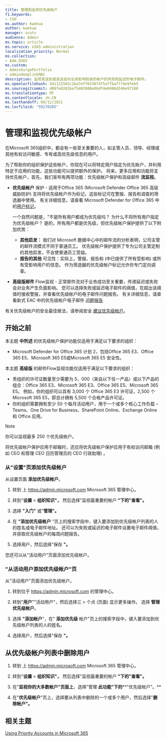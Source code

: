 ```yaml
---
title: 管理和监视优先级帐户
f1.keywords:
- CSH
ms.author: kwekua
author: kwekua
manager: scotv
audience: Admin
ms.topic: article
ms.service: o365-administration
localization_priority: Normal
ms.collection:
- Adm_O365
ms.custom:
- AdminSurgePortfolio
- admindeeplinkMAC
description: 监视发送到或发送自对业务影响较高的帐户的失败和延迟的电子邮件。
ms.openlocfilehash: 5d1122502c2ba7eff653874f5affba7774e9feb5
ms.sourcegitcommit: d08fe0282be75483608e96df4e6986d346e97180
ms.translationtype: MT
ms.contentlocale: zh-CN
ms.lasthandoff: 09/12/2021
ms.locfileid: "59170285"
---
```

# <a name="manage-and-monitor-priority-accounts"></a>管理和监视优先级帐户

在Microsoft 365组织中，都会有一些至关重要的人，如主管人员、领导、经理或其他有权访问敏感、专有或高优先级信息的用户。

为了帮助你的组织保护这些帐户，你现在可以将特定用户指定为优先帐户，并利用特定于应用的功能，这些功能可以提供额外的保护。 将来，更多应用和功能将支持优先帐户，首先，我们宣布有两项功能：优先级帐户保护和高级邮件 **流监视**。 

- **优先级帐户** 保护 - 适用于Office 365 (Microsoft Defender Office 365 高级威胁防护) 支持将优先级帐户作为标记，这些标记可在警报、报告和调查的筛选器中使用。 有关详细信息，请查看 Microsoft Defender for Office 365 中的[用户标记](../../security/office-365-security/user-tags.md)。

  一个自然问题是，"不是所有用户都成为优先级吗？ 为什么不将所有用户指定为优先级帐户？ 是的，所有用户都是优先级，但优先级帐户保护提供了以下附加优势：

  - **其他启发：** 我们对 Microsoft 数据中心中的邮件流的分析表明，公司主管的邮件流模式不同于普通员工。 优先级帐户保护提供了专为公司主管定制的其他启发，不会使普通员工受益。
  - **报告的其他** 可见性：实际上，警报、报告和 (中已提供了所有受影响) 或所有受影响用户的信息。 作为筛选器的优先级帐户标记允许你专门定向调查。

- **高级版邮件** Flow监视 - 正常邮件流对于业务成功至关重要，传递延迟或失败会对业务产生负面影响。 您可以选择失败或延迟电子邮件的阈值，在超出该阈值时接收警报，并查看优先级帐户的电子邮件问题报告。 有关详细信息，请查看新式 EAC 中的优先级帐户电子邮件 [问题报告](/exchange/monitoring/mail-flow-reports/mfr-email-issues-for-priority-accounts-report)

有关优先级帐户的安全最佳做法，请参阅安全 [建议优先级帐户](../../security/office-365-security/security-recommendations-for-priority-accounts.md)。

## <a name="before-you-begin"></a>开始之前

本主题 **中所述** 的优先级帐户保护功能仅适用于满足以下要求的组织：

- Microsoft Defender for Office 365 计划 2，包括Office 365 E3、Office 365 E5、Microsoft 365 E5或Microsoft 365 E5 安全性。

本主题 **高级版** 的邮件Flow监视功能仅适用于满足以下要求的组织：

- 贵组织的许可证数量至少需要为 5，000（来自以下任一产品）或以下产品的组合：Office 365 E3、Microsoft 365 E3、Office 365 E5、Microsoft 365 E5。 例如，你的组织可以具有 3,000 个 Office 365 E3 许可证，2,500 个 Microsoft 365 E5，即总计拥有 5,500 个合格产品许可证。
- 你的组织需要拥有至少 50 个每月活动用户，用于一个或多个核心工作负载 – Teams、One Drive for Business、SharePoint Online、Exchange Online 和 Office 应用。

> [!NOTE]
> 你可以监视最多 250 个优先级帐户。

将优先级帐户保护应用于邮箱时，还应将优先级帐户保护应用于有权访问邮箱 (例如 CEO 和管理 CEO 日历管理员的 CEO 行政助理) 。

### <a name="add-priority-accounts-from-the-setup-page"></a>从"设置"页添加优先级帐户

从设置页面 **添加优先级帐户**。

1. 转到 上 <a href="https://go.microsoft.com/fwlink/p/?linkid=2024339" target="_blank">https://admin.microsoft.com</a> Microsoft 365 管理中心。

2. 转到"**设置**  >  **组织知识"，** 然后选择"监视最重要的帐户 **"下的"查看"。**

3. 选择 **"入门"** 或"**管理"。**

4. 在 **"添加优先级帐户** "页上的搜索字段中，键入要添加到优先级帐户列表的人的姓名或电子邮件地址。 还可以为失败或延迟的电子邮件设置电子邮件阈值，并获取优先级帐户的每周问题报告。

5. 选择用户，然后选择"保存 **"。**

您还可以从"活动用户"页面添加优先级帐户。

### <a name="add-priority-accounts-from-active-users-page"></a>"从活动用户添加优先级帐户"页

从"活动用户"页面添加优先级帐户。

1. 转到位于 <a href="https://go.microsoft.com/fwlink/p/?linkid=2024339" target="_blank">https://admin.microsoft.com</a> 的管理中心。

2. 转到"**用户**""活动用户"，然后选择三  >  个点 (页面) 显示更多操作。 选择 **管理优先级帐户**。

3. 选择 **"添加帐户**"，在" **添加优先级** 帐户"页上的搜索字段中，键入要添加到优先级帐户列表的人的姓名。

4. 选择用户，然后选择"保存 **"。**

## <a name="remove-a-user-from-the-priority-accounts-list"></a>从优先级帐户列表中删除用户

1. 转到 上 <a href="https://go.microsoft.com/fwlink/p/?linkid=2024339" target="_blank">https://admin.microsoft.com</a> Microsoft 365 管理中心。

2. 转到"**设置**  >  **组织知识"，** 然后选择"监视最重要的帐户 **"下的"查看"。**

3. 在"**监视你的大多数帐户"页面上**，选择"管理 **此功能"下的****"优先级帐户"。**

4. 在"**优先级帐户**"页上，选择要从列表中删除的一个或多个用户，然后选择"**删除帐户"。**

## <a name="related-topics"></a>相关主题

[Using Priority Accounts in Microsoft 365](https://techcommunity.microsoft.com/t5/microsoft-365-blog/using-priority-accounts-in-microsoft-365/ba-p/1873314)

